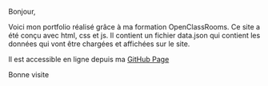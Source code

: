Bonjour,

Voici mon portfolio réalisé grâce à ma formation OpenClassRooms.
Ce site a été conçu avec html, css et js.
Il contient un fichier data.json qui contient les données qui vont être chargées et affichées sur le site.

Il est accessible en ligne depuis ma [GitHub Page]([https://ribardierearnaud.github.io/Portfolio/])

Bonne visite

